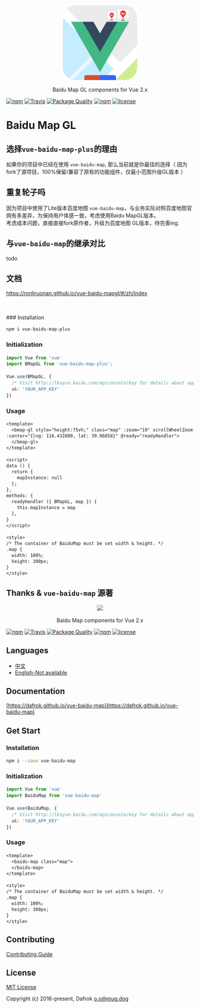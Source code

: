 <p align="center">
  <img src="https://raw.githubusercontent.com/ronliruonan/vue-baidu-mapgl/static_site/favicon.png" width="200px">
</p>
<p align="center">Baidu Map GL components for Vue 2.x</p>

[![npm](https://img.shields.io/npm/v/vue-baidu-map-plus.svg)]()
[![Travis](https://img.shields.io/travis/ronliruonan/vue-baidu-map-plus.svg)]()
[![Package Quality](https://npm.packagequality.com/shield/vue-baidu-map-plus.svg)](http://packagequality.com/#?package=vue-baidu-map-plus)
[![npm](https://img.shields.io/npm/dm/vue-baidu-map-plus.svg)]()
[![license](https://img.shields.io/github/license/ronliruonan/vue-baidu-mapgl.svg)]()

# Baidu Map GL
## 选择`vue-baidu-map-plus`的理由
如果你的项目中已经在使用 `vue-baidu-map`, 那么当前就是你最佳的选择（ 因为fork了源项目，100%保留/兼容了原有的功能组件，仅最小范围升级GL版本 ）      

## 重复轮子吗
因为项目中使用了Lite版本百度地图 `vue-baidu-map`，与业务实际对照百度地图官网有多差异，为保持用户体感一致，考虑使用Baidu MapGL版本。    
考虑成本问题，直接直接fork原作者，升级为百度地图 GL版本，待完善ing.    

## 与`vue-baidu-map`的继承对比
todo

## 文档
https://ronliruonan.github.io/vue-baidu-mapgl/#/zh/index

<br>
<br>
### Installation

```bash
npm i vue-baidu-map-plus
```

### Initialization

```javascript
import Vue from 'vue'
import BMapGL from 'vue-baidu-map-plus';

Vue.use(BMapGL, {
  /* Visit http://lbsyun.baidu.com/apiconsole/key for details about app key. */
  ak: 'YOUR_APP_KEY'
})
```

### Usage

```vue
<template>
  <bmap-gl style="height:75vh;" class="map" :zoom="19" scrollWheelZoom :center="{lng: 116.432809, lat: 39.96858}" @ready="readyHandler">
  </bmap-gl>
</template>

<script>
data () {
  return {
    mapInstance: null
  };
},
methods: {
  readyHandler ({ BMapGL, map }) {
    this.mapInstance = map
  },
}
</script>

<style>
/* The container of BaiduMap must be set width & height. */
.map {
  width: 100%;
  height: 300px;
}
</style>
```

## Thanks & `vue-baidu-map` 源著
<p align="center">
  <img src="https://dafrok.github.io/vue-baidu-map/favicon.png" width="200px">
</p>
<p align="center">Baidu Map components for Vue 2.x</p>

[![npm](https://img.shields.io/npm/v/vue-baidu-map.svg)]()
[![Travis](https://img.shields.io/travis/Dafrok/vue-baidu-map.svg)]()
[![Package Quality](https://npm.packagequality.com/shield/vue-baidu-map.svg)](http://packagequality.com/#?package=vue-baidu-map)
[![npm](https://img.shields.io/npm/dm/vue-baidu-map.svg)]()
[![license](https://img.shields.io/github/license/dafrok/vue-baidu-map.svg)]()

## Languages

- [中文](https://github.com/ronliruonan/vue-baidu-mapgl/blob/master/README.zh.md)
- [English-Not available](https://github.com/ronliruonan/vue-baidu-mapgl/blob/master/README.md)

## Documentation

[https://dafrok.github.io/vue-baidu-map](https://dafrok.github.io/vue-baidu-map)

## Get Start

### Installation

```bash
npm i --save vue-baidu-map
```

### Initialization

```javascript
import Vue from 'vue'
import BaiduMap from 'vue-baidu-map'

Vue.use(BaiduMap, {
  /* Visit http://lbsyun.baidu.com/apiconsole/key for details about app key. */
  ak: 'YOUR_APP_KEY'
})
```

### Usage

```vue
<template>
  <baidu-map class="map">
  </baidu-map>
</template>

<style>
/* The container of BaiduMap must be set width & height. */
.map {
  width: 100%;
  height: 300px;
}
</style>
```

## Contributing

[Contributing Guide](https://github.com/ronliruonan/vue-baidu-mapgl/blob/master/CONTRIBUTING.md)


## License

[MIT License](https://opensource.org/licenses/MIT)

Copyright (c) 2016-present, Dafrok <o.o@mug.dog>
